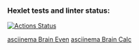 ### Hexlet tests and linter status:
[![Actions Status](https://github.com/erasskazov/php-project-lvl1/workflows/hexlet-check/badge.svg)](https://github.com/erasskazov/php-project-lvl1/actions)

[asciinema Brain Even](https://asciinema.org/a/uPMDc1aXkBMa2jNMegV17ZQHt)
[asciinema Brain Calc](https://asciinema.org/a/Y7JdxTD5nyYvWDuWqMrVjpfjR)
